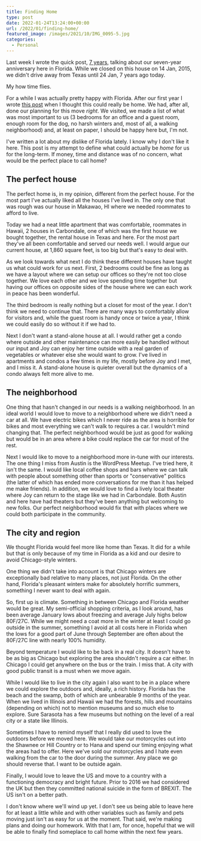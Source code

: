```yaml
---
title: Finding Home
type: post
date: 2022-01-24T13:24:00+00:00
url: /2022/01/finding-home/
featured_image: /images/2021/10/IMG_0095-5.jpg
categories:
  - Personal
---
```


Last week I wrote the quick post, [7 years][1], talking about our seven-year anniversary here in Florida. While we closed on this house on 14 Jan, 2015, we didn't drive away from Texas until 24 Jan, 7 years ago today.

My how time flies.

For a while I was actually pretty happy with Florida. After our first year I wrote [this post][2] when I thought this could really be home. We had, after all, done our planning for this move _right_. We visited, we made a list of what was most important to us (3 bedrooms for an office and a guest room, enough room for the dog, no harsh winters and, most of all, a walking neighborhood) and, at least on paper, I should be happy here but, I'm not.

I've written a lot about my dislike of Florida lately. I know why I don't like it here. This post is my attempt to define what could actually be _home_ for us for the long-term. If money, time and distance was of no concern, what would be the perfect place to call home?

## The perfect house

The perfect home is, in my opinion, different from the perfect house. For the most part I've actually liked all the houses I've lived in. The only one that was rough was our house in Makawao, HI where we needed roommates to afford to live.

Today we had a neat little apartment that was comfortable, roommates in Hawaii, 2 houses in Carbondale, one of which was the first house we bought together, the rental house in Texas and here. For the most part they've all been comfortable and served our needs well. I would argue our current house, at 1,860 square feet, is too big but that's easy to deal with.

As we look towards what next I do think these different houses have taught us what could work for us next. First, 2 bedrooms could be fine as long as we have a layout where we can setup our offices so they're not too close together. We love each other and we love spending time together but having our offices on opposite sides of the house where we can each work in peace has been wonderful.

The third bedroom is really nothing but a closet for most of the year. I don't think we need to continue that. There are many ways to comfortably allow for visitors and, while the guest room is handy once or twice a year, I think we could easily do so without it if we had to.

Next I don't want a stand-alone house at all. I would rather get a condo where outside and other maintenance can more easily be handled without our input and Joy can enjoy her time outside with a real garden of vegetables or whatever else she would want to grow. I've lived in apartments and condos a few times in my life, mostly before Joy and I met, and I miss it. A stand-alone house is quieter overall but the dynamics of a condo always felt more alive to me.

## The neighborhood

One thing that hasn't changed in our needs is a walking neighborhood. In an ideal world I would love to move to a neighborhood where we didn't need a car at all. We have electric bikes which I never ride as the area is horrible for bikes and most everything we can't walk to requires a car. I wouldn't mind changing that. The perfect neighborhood would be just as good for walking but would be in an area where a bike could replace the car for most of the rest.

Next I would like to move to a neighborhood more in-tune with our interests. The one thing I miss from Austin is the WordPress Meetup. I've tried here, it isn't the same. I would like local coffee shops and bars where we can talk with people about something other than sports or "conservative" politics (the latter of which has ended more conversations for me than it has helped me make friends). In addition, we would love to find a lively local theater where Joy can return to the stage like we had in Carbondale. Both Austin and here have had theaters but they've been anything but welcoming to new folks. Our perfect neighborhood would fix that with places where we could both participate in the community.

## The city and region

We thought Florida would feel more like home than Texas. It did for a while but that is only because of my time in Florida as a kid and our desire to avoid Chicago-style winters.

One thing we didn't take into account is that Chicago winters are exceptionally bad relative to many places, not just Florida. On the other hand, Florida's pleasant winters make for absolutely horrific summers, something I never want to deal with again.

So, first up is climate. Something in between Chicago and Florida weather would be great. My semi-official shopping criteria, as I look around, has been average January lows about freezing and average July highs below 80F/27C. While we might need a coat more in the winter at least I could go outside in the summer, something I avoid at all costs here in Florida when the lows for a good part of June through September are often about the 80F/27C line with nearly 100% humidity.

Beyond temperature I would like to be back in a real city. It doesn't have to be as big as Chicago but exploring the area shouldn't require a car either. In Chicago I could get anywhere on the bus or the train. I miss that. A city with good public transit is a must when we move again.

While I would like to live in the city again I also want to be in a place where we could explore the outdoors and, ideally, a rich history. Florida has the beach and the swamp, both of which are unbearable 9 months of the year. When we lived in Illinois and Hawaii we had the forests, hills and mountains (depending on which) not to mention museums and so much else to explore. Sure Sarasota has a few museums but nothing on the level of a real city or a state like Illinois.

Sometimes I have to remind myself that I really did used to love the outdoors before we moved here. We would take our motorcycles out into the Shawnee or Hill Country or to Hana and spend our timing enjoying what the areas had to offer. Here we've sold our motorcycles and I hate even walking from the car to the door during the summer. Any place we go should reverse that. I want to be outside again.

Finally, I would love to leave the US and move to a country with a functioning democracy and bright future. Prior to 2016 we had considered the UK but then they committed national suicide in the form of BREXIT. The US isn't on a better path.

I don't know where we'll wind up yet. I don't see us being able to leave here for at least a little while and with other variables such as family and pets moving just isn't as easy for us at the moment. That said, we're making plans and doing our homework. With that I am, for once, hopeful that we will be able to finally find someplace to call home within the next few years.

 [1]: /2022/01/7-years/
 [2]: /2016/01/thoughts-on-our-first-year-at-home/